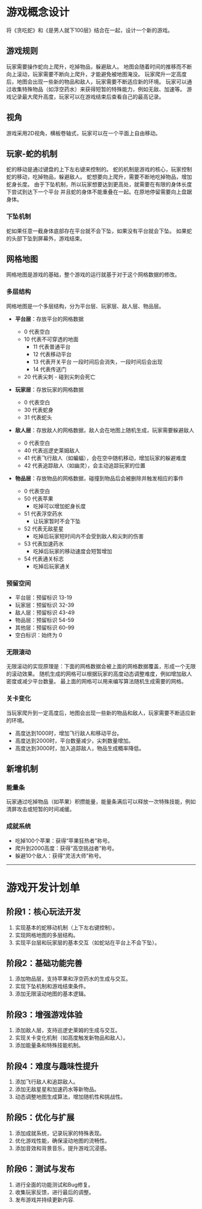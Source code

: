 # 游戏概念设计
将《贪吃蛇》和《是男人就下100层》结合在一起，设计一个新的游戏。

## 游戏规则
玩家需要操作蛇向上爬升，吃掉物品，躲避敌人。
地图会随着时间的推移而不断向上滚动，玩家需要不断向上爬升，才能避免被地图淹没。
玩家爬升一定高度后，地图会出现一些新的物品和敌人，玩家需要不断适应新的环境。
玩家可以通过收集特殊物品（如浮空药水）来获得短暂的特殊能力，例如无敌、加速等。
游戏记录最大爬升高度，玩家可以在游戏结束后查看自己的最高记录。

## 视角
游戏采用2D视角，横板卷轴式，玩家可以在一个平面上自由移动。

## 玩家-蛇的机制
蛇的移动是通过键盘的上下左右键来控制的。
蛇的机制是游戏的核心，玩家控制蛇的移动，吃掉物品，躲避敌人。
蛇想要向上爬升，需要不断地吃掉物品，增加蛇身长度。
由于下坠机制，所以玩家想要达到更高处，就需要在有限的身体长度下尝试到达下一个平台
并且蛇的身体不能重叠在一起。在原地停留需要向上盘踞身体。

### 下坠机制
蛇如果任意一截身体底部存在平台就不会下坠，如果没有平台就会下坠。
如果蛇的头部下坠到屏幕外，游戏结束。

## 网格地图
网格地图是游戏的基础，整个游戏的运行就基于对于这个网格数据的修改。

### 多层结构
网格地图是一个多层结构，分为平台层、玩家层、敌人层、物品层。

- **平台层**：存放平台的网格数据
    - 0 代表空白
    - 10 代表不可穿透的地面
        - 11 代表普通平台
        - 12 代表移动平台
        - 13 代表开关平台 一段时间后会消失，一段时间后会出现
        - 14 代表传送门 
    - 20 代表尖刺
            - 碰到尖刺会死亡

- **玩家层**：存放玩家的网格数据
    - 0 代表空白
    - 30 代表蛇身
    - 31 代表蛇头

- **敌人层**：存放敌人的网格数据，敌人会在地图上随机生成，玩家需要躲避敌人
    - 0 代表空白
    - 40 代表巡逻史莱姆敌人
    - 41 代表飞行敌人（如蝙蝠），会在空中随机移动，增加玩家的躲避难度
    - 42 代表追踪敌人（如幽灵），会主动追踪玩家的位置

- **物品层**：存放物品的网格数据，碰撞到物品后会被删除并触发相应的事件
    - 0 代表空白
    - 50 代表苹果
        - 吃掉可以增加蛇身长度
    - 51 代表浮空药水
        - 让玩家暂时不会下坠
    - 52 代表无敌星星
        - 吃掉后玩家短时间内不会受到敌人和尖刺的伤害
    - 53 代表加速药水
        - 吃掉后玩家的移动速度会短暂增加
    - 54 代表通关标志
        - 吃掉后玩家通关

### 预留空间
- 平台层：预留标识 13-19
- 玩家层：预留标识 32-39
- 敌人层：预留标识 43-49
- 物品层：预留标识 54-59
- 其他层：预留标识 60-99
- 空白标识：始终为 0

### 无限滚动
无限滚动的实现原理是：下面的网格数据会被上面的网格数据覆盖，形成一个无限的滚动效果。
随机生成的网格可以根据玩家的高度动态调整难度，例如增加敌人密度或减少平台数量。
最上面的网格可以用来编写算法随机生成需要的网格。

### 关卡变化
当玩家爬升到一定高度后，地图会出现一些新的物品和敌人，玩家需要不断适应新的环境。
- 高度达到1000时，增加飞行敌人和移动平台。
- 高度达到2000时，平台数量减少，尖刺数量增加。
- 高度达到3000时，加入追踪敌人，物品生成概率降低。

## 新增机制
### 能量条
玩家通过吃掉物品（如苹果）积攒能量，能量条满后可以释放一次特殊技能，例如清屏攻击或短暂的时间减缓。

### 成就系统
- 吃掉100个苹果：获得“苹果狂热者”称号。
- 爬升到2000高度：获得“高空挑战者”称号。
- 躲避10个敌人：获得“灵活大师”称号。

---

# 游戏开发计划单

## 阶段1：核心玩法开发
1. 实现基本的蛇移动机制（上下左右键控制）。
2. 实现网格地图的多层结构。
3. 实现平台层和玩家层的基本交互（如蛇站在平台上不会下坠）。

## 阶段2：基础功能完善
1. 添加物品层，支持苹果和浮空药水的生成与交互。
2. 实现下坠机制和游戏结束条件。
3. 添加无限滚动地图的基本逻辑。

## 阶段3：增强游戏体验
1. 添加敌人层，支持巡逻史莱姆的生成与交互。
2. 实现关卡变化机制（如高度触发新物品和敌人）。
3. 添加能量条和特殊技能机制。

## 阶段4：难度与趣味性提升
1. 添加飞行敌人和追踪敌人。
2. 添加无敌星星和加速药水等新物品。
3. 动态调整地图生成算法，增加随机性和挑战性。

## 阶段5：优化与扩展
1. 添加成就系统，记录玩家的特殊表现。
2. 优化游戏性能，确保滚动地图的流畅性。
3. 添加音效和背景音乐，提升游戏沉浸感。

## 阶段6：测试与发布
1. 进行全面的功能测试和Bug修复。
2. 收集玩家反馈，进行最后的调整。
3. 发布游戏并持续更新内容.



